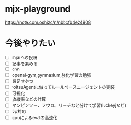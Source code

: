 # mjx-playground

https://note.com/oshizo/n/nbbcfb4e24908

# 今後やりたい
* [ ] mjaiへの投稿
* [ ] 記事を集める
* [ ] cnn
* [ ] openai-gym,gymnasium,強化学習の勉強
* [ ] 層足すやつ
* [ ] toitsuAgentに倣ってルールベースエージェントの実装
* [ ] 可視化
* [ ] 放縦率などの計算
* [ ] マンピンソー、フウロ、リーチなど分けて学習(luckeyjなど)
* [ ] 3p対応
* [ ] gpuによるevalの高速化
